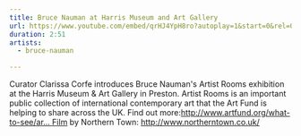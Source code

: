 ```yaml
---
title: Bruce Nauman at Harris Museum and Art Gallery
url: https://www.youtube.com/embed/qrHJ4YpH8ro?autoplay=1&start=0&rel=0
duration: 2:51
artists:
  - bruce-nauman

---
```


Curator Clarissa Corfe introduces Bruce Nauman's Artist Rooms exhibition at the Harris Museum & Art Gallery in Preston. Artist Rooms is an important public collection of international contemporary art that the Art Fund is helping to share across the UK. Find out more:http://www.artfund.org/what-to-see/ar... Film by Northern Town: http://www.northerntown.co.uk/